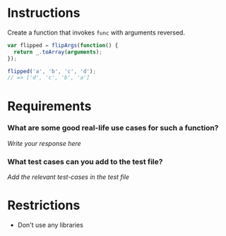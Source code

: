 # Instructions

Create a function that invokes `func` with arguments reversed.

```js
var flipped = flipArgs(function() {
  return _.toArray(arguments);
});

flipped('a', 'b', 'c', 'd');
// => ['d', 'c', 'b', 'a']
```

# Requirements

### **What are some good real-life use cases for such a function?**
*Write your response here*

### **What test cases can you add to the test file?**

*Add the relevant test-cases in the test file*


# Restrictions
- Don't use any libraries

